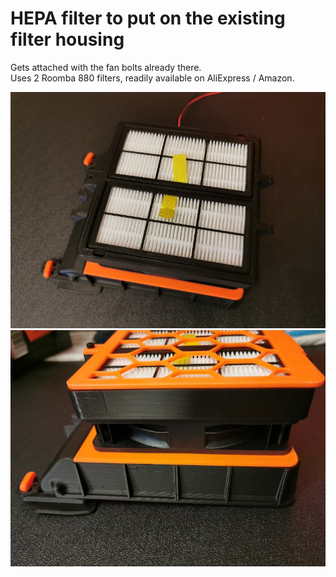 # HEPA filter to put on the existing filter housing

Gets attached with the fan bolts already there.  
Uses 2 Roomba 880 filters, readily available on AliExpress / Amazon.

![The filters in place](1.jpg)  
![Side view](2.jpg)